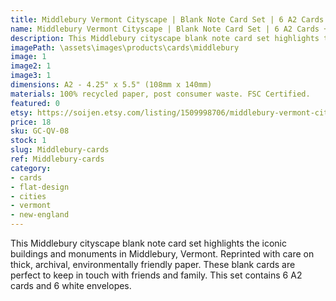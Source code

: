 ```yaml
---
title: Middlebury Vermont Cityscape | Blank Note Card Set | 6 A2 Cards + Envelopes
name: Middlebury Vermont Cityscape | Blank Note Card Set | 6 A2 Cards + Envelopes
description: This Middlebury cityscape blank note card set highlights the iconic buildings and monuments in Middlebury, Vermont. Reprinted with care on thick, archival, environmentally friendly paper.
imagePath: \assets\images\products\cards\middlebury
image: 1
image2: 1
image3: 1
dimensions: A2 - 4.25" x 5.5" (108mm x 140mm)
materials: 100% recycled paper, post consumer waste. FSC Certified.
featured: 0
etsy: https://soijen.etsy.com/listing/1509998706/middlebury-vermont-cityscape-blank-note?utm_source=Copy&utm_medium=ListingManager&utm_campaign=Share&utm_term=so.lmsm&share_time=1695260320975
price: 18
sku: GC-QV-08
stock: 1
slug: Middlebury-cards
ref: Middlebury-cards
category:
- cards
- flat-design
- cities
- vermont
- new-england
---
```

This Middlebury cityscape blank note card set highlights the iconic buildings and monuments in Middlebury, Vermont. Reprinted with care on thick, archival, environmentally friendly paper. These blank cards are perfect to keep in touch with friends and family. This set contains 6 A2 cards and 6 white envelopes.

